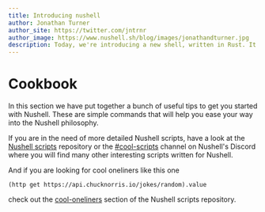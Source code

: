 ```yaml
---
title: Introducing nushell
author: Jonathan Turner
author_site: https://twitter.com/jntrnr
author_image: https://www.nushell.sh/blog/images/jonathandturner.jpg
description: Today, we're introducing a new shell, written in Rust. It draws inspiration from the classic Unix philosophy of pipelines, the structured data approach of PowerShell, functional programming, systems programming, and more.
---
```


# Cookbook

In this section we have put together a bunch of useful tips to get you
started with Nushell. These are simple commands that will help you ease your
way into the Nushell philosophy.

If you are in the need of more detailed Nushell scripts, have a look
at the [Nushell scripts](https://github.com/nushell/nu_scripts) repository or
the
[#cool-scripts](https://discord.com/channels/601130461678272522/615253963645911060)
channel on Nushell's Discord where you will find many other interesting scripts
written for Nushell.

And if you are looking for cool oneliners like this one

```nushell
(http get https://api.chucknorris.io/jokes/random).value
```

check out the
[cool-oneliners](https://github.com/nushell/nu_scripts/tree/main/sourced/cool-oneliners)
section of the Nushell scripts repository.
